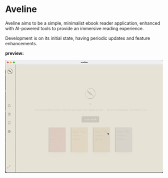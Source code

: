 # Aveline

Aveline aims to be a simple, minimalist ebook reader application, enhanced with AI-powered tools to provide an immersive reading experience.

Development is on its initial state, having periodic updates and feature enhancements.

**preview:**

![Aveline Showcase](.github/images/showcase.gif)
